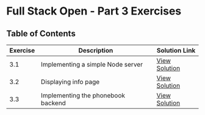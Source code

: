 # Full Stack Open - Part 3 Exercises

## Table of Contents

| Exercise | Description | Solution Link |
|----------|-------------|--------------|
| 3.1 | Implementing a simple Node server | [View Solution](https://github.com/yourusername/repo-name/tree/6373899db3a1a9924f92d0e22cde31dc39066108) |
| 3.2 | Displaying info page | [View Solution](https://github.com/yourusername/repo-name/tree/ex3.2) |
| 3.3 | Implementing the phonebook backend | [View Solution](https://github.com/yourusername/repo-name/tree/ex3.3) |
